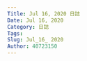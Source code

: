 ```yaml
---
Title: Jul 16, 2020 日誌
Date: Jul 16, 2020
Category: 日誌
Tags: 
Slug: Jul_16_ 2020
Author: 40723150
---
```


<!-- PELICAN_END_SUMMARY -->

